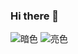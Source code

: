 ### Hi there 👋

<!--
**wheatma/wheatma** is a ✨ _special_ ✨ repository because its `README.md` (this file) appears on your GitHub profile.

Here are some ideas to get you started:

- 🔭 I’m currently working on ...
- 🌱 I’m currently learning ...
- 👯 I’m looking to collaborate on ...
- 🤔 I’m looking for help with ...
- 💬 Ask me about ...
- 📫 How to reach me: ...
- 😄 Pronouns: ...
- ⚡ Fun fact: ...
-->

![暗色](https://raw.githubusercontent.com/你的用户名/你的仓库名/output/github-contribution-grid-snake-dark.svg)
![亮色](https://raw.githubusercontent.com/你的用户名/你的仓库名/output/github-contribution-grid-snake.svg)
